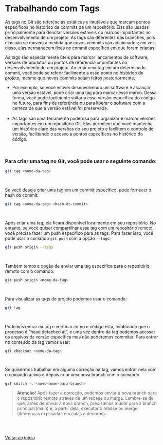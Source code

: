 # Trabalhando com Tags 

As tags no Git são referências estáticas e imutáveis que marcam pontos específicos no histórico de commits de um repositório. Elas são usadas principalmente para denotar versões estáveis ou marcos importantes no desenvolvimento de um projeto. As tags são diferentes das branches, pois elas não se movem à medida que novos commits são adicionados; em vez disso, elas permanecem fixas no commit específico em que foram criadas.

As tags são especialmente úteis para marcar lançamentos de software, versões de produtos ou pontos de referência importantes no desenvolvimento de um projeto. Ao criar uma tag em um determinado commit, você pode se referir facilmente a esse ponto no histórico do projeto, mesmo que novos commits sejam feitos posteriormente.

- Por exemplo, se você estiver desenvolvendo um software e alcançar uma versão estável, pode criar uma tag para marcar esse marco. Dessa forma, você pode facilmente voltar a essa versão específica do código no futuro, para fins de referência ou para liberar o software com a certeza de que a versão estável foi preservada.<br><br>
- As tags são uma ferramenta poderosa para organizar e marcar versões importantes em um repositório Git. Elas permitem que você mantenha um histórico claro das versões do seu projeto e facilitem o controle de versão, facilitando o acesso a pontos específicos no histórico do código.

<br>

### Para criar uma tag no Git, você pode usar o seguinte comando:

```bash
git tag <nome-da-tag>
```
<br>

Se você deseja criar uma tag em um commit específico, pode fornecer o hash do commit:

```bash
git tag <nome-da-tag> <hash-do-commit>
```
<br>

Após criar uma tag, ela ficará disponível localmente em seu repositório. No entanto, se você quiser compartilhar essa tag com um repositório remoto, você precisa fazer um push específico para as tags. Para fazer isso, você pode usar o comando `git push` com a opção `--tags`:

```bash
git push origin --tags
```
<br>

Também temos a opção de enviar uma tag específica para o repositório remoto com o comando:

```bash
git push origin <nome-da-tag>
```
<br>

Para visualizar as tags do projeto podemos usar o comando:

```bash
git tag
```
<br>

Podemos entrar na tag e verificar como o código esta, lembrando que o processo é “head detached at”, e uma vez dentro da tag podemos acessar os arquivos da versão específica mas não poderemos commitar. Para entrar no conteúdo da tag vamos usar:

```bash
git checkout <nome-da-tag>
```
<br>

Se quisermos trabalhar em alguma correção na tag, vamos entrar nela com o comando acima e depois criar uma nova branch com o comando:

```bash
git switch -c <novo-nome-para-branch>
```

> **Atenção!**
    Após fazer a correção, podemos enviar a nova branch para o repositório remoto através de um rebase ou merge. Lembre-se de que, antes de enviar a nova branch, precisamos mudar para a branch principal (main) e, a partir dela, executar o rebase ou merge (diferenças explicadas em aulas anteriores).

<br>

<br>

[Voltar ao inicio](/README.md)